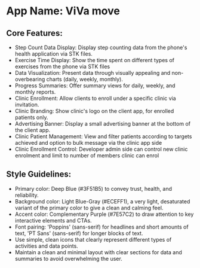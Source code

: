 # **App Name**: ViVa move

## Core Features:

- Step Count Data Display: Display step counting data from the phone's health application via STK files.
- Exercise Time Display: Show the time spent on different types of exercises from the phone via STK files
- Data Visualization: Present data through visually appealing and non-overbearing charts (daily, weekly, monthly).
- Progress Summaries: Offer summary views for daily, weekly, and monthly reports.
- Clinic Enrollment: Allow clients to enroll under a specific clinic via invitation.
- Clinic Branding: Show clinic's logo on the client app, for enrolled patients only.
- Advertising Banner: Display a small advertising banner at the bottom of the client app.
- Clinic Patient Management: View and filter patients according to targets achieved and option to bulk message via the clinic app side
- Clinic Enrollment Control: Developer admin side can control new clinic enrolment and limit to number of members clinic can enrol

## Style Guidelines:

- Primary color: Deep Blue (#3F51B5) to convey trust, health, and reliability.
- Background color: Light Blue-Gray (#ECEFF1), a very light, desaturated variant of the primary color to give a clean and calming feel.
- Accent color: Complementary Purple (#7E57C2) to draw attention to key interactive elements and CTAs.
- Font pairing: 'Poppins' (sans-serif) for headlines and short amounts of text, 'PT Sans' (sans-serif) for longer blocks of text.
- Use simple, clean icons that clearly represent different types of activities and data points.
- Maintain a clean and minimal layout with clear sections for data and summaries to avoid overwhelming the user.
